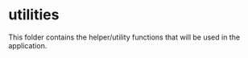 # utilities

This folder contains the helper/utility functions that will be used in the application.
